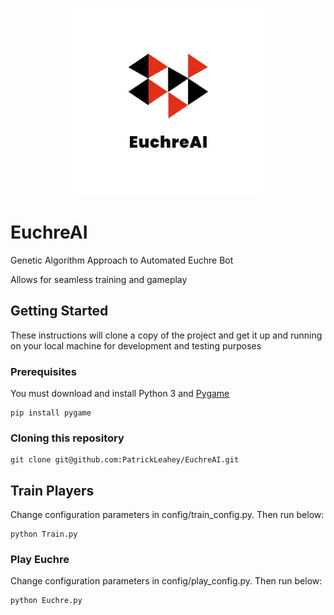 <p align="center">
  <img width="300" height="300" src = https://raw.githubusercontent.com/PatrickLeahey/EuchreAI/master/config/card_imgs/logo.jpg>
</p>

# EuchreAI
Genetic Algorithm Approach to Automated Euchre Bot

Allows for seamless training and gameplay

## Getting Started

These instructions will clone a copy of the project and get it up and running on your local machine for development and testing purposes

### Prerequisites

You must download and install Python 3 and 
[Pygame](https://www.pygame.org/docs/)

```
pip install pygame
```

### Cloning this repository

```
git clone git@github.com:PatrickLeahey/EuchreAI.git
```

## Train Players

Change configuration parameters in config/train_config.py. Then run below:

```
python Train.py
```

### Play Euchre 

Change configuration parameters in config/play_config.py. Then run below:

```
python Euchre.py
```


